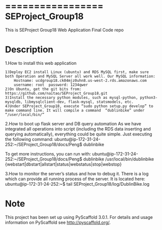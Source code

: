 =================
SEProject_Group18
=================
This is SEProject Group18 Web Application Final Code repo

Description
===========
1.How to install this web application

	1)Deploy EC2 install Linux (ubuntu) and RDS MySQL first, make sure both Operation and MySQL Server all work well. Our MySQL information:
		Hostname: ucdgroup18.ck04mjz0uhn8.us-west-2.rds.amazonaws.com
		username: root	password: 1234qwer
	2)On Ubuntu, get the git bits from: https://github.com/naitao/SEProject_Group18.git
	3)Install the necessary python modules, such as mysql-python, python3-mysqldb, libmysqlclient-dev, flask-mysql, statsmodels, etc.
	4)Under SEProject_Group18, execute “sudo python setup.py develop” to make command line. It will compile a command  “dublinbike” under “/user/local/bin/”


2.How to boot up flask server and DB query automation
	As we have integrated all operations into script (including the RDS data inserting and querying automatically), everything could be quite simple. Just executing the following command:
 ubuntu@ip-172-31-24-252:~/SEProject_Group18/docs/Peng$ dublinbike 
	
To get more instructions, you can run with:
ubuntu@ip-172-31-24-252:~/SEProject_Group18/docs/Peng$ dublinbike 
/usr/local/bin/dublinbike {webstart|dbstart|allstart|status|webstatus|stop|webstop}

3.How to monitor the server’s status and how to debug it.
There is a log which can provide all running process of the server. It is located here:
ubuntu@ip-172-31-24-252:~$ tail SEProject_Group18/log/DublinBike.log


Note
====

This project has been set up using PyScaffold 3.0.1. For details and usage
information on PyScaffold see http://pyscaffold.org/.
